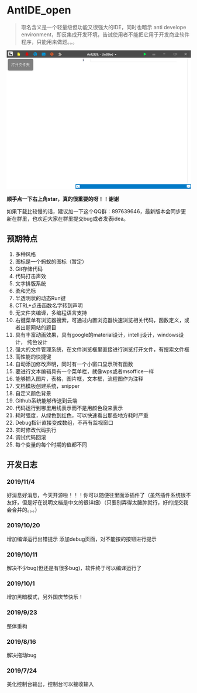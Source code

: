 # AntIDE_open
> 取名含义是一个轻量级但功能又很强大的IDE，同时也暗示 anti develope environment，即反集成开发环境，告诫使用者不能把它用于开发商业软件程序，只能用来做题。。。

![image](./README/img1.png)

**顺手点一下右上角star，真的很重要的呀！！谢谢**

如果下载比较慢的话，建议加一下这个QQ群：897639646，最新版本会同步更新在群里，也欢迎大家在群里提交bug或者发表idea。

## 预期特点
1. 多种风格
2. 图标是一个蚂蚁的图标（暂定）
3. Git存储代码
4. 代码打击声效
5. 文字排版系统
6. 柔和光标
7. 半透明状的动态Run键
8. CTRL+点击函数名字转到声明
9. 无文件夹编译，多编程语言支持
0. 右键菜单有浏览器搜索，可通过内置浏览器快速浏览相关代码，函数定义，或者出题网站的题目
1. 具有丰富动画效果，具有google的material设计，intellij设计，windows设计， 纯色设计
2. 强大的文件管理系统，在文件浏览框里直接进行浏览打开文件，有搜索文件框
3. 高性能的快捷键
4. 自动添加修改声明，同时有一个小窗口显示所有函数
5. 要进行文本编辑具有一个菜单栏，就像wps或者msoffice一样
6. 能够插入图片，表格，图片框，文本框，流程图作为注释
7. 文档模板创建系统，snipper
8. 自定义颜色背景
9. Github系统能够传送到云端
0. 代码运行到哪里用线表示而不是用颜色段来表示
1. 耗时强度，从绿色到红色，可以快速看出那些地方耗时严重
2. Debug指针直接变成数组，不再有监视窗口
3. 实时修改代码执行
4. 调试代码回滚
5. 每个变量的每个时期的值都不同

## 开发日志

### 2019/11/4
好消息好消息，今天开源啦！！！你可以随便往里面添插件了（虽然插件系统很不友好，但是好在说明文档是中文的很详细）（只要别弄得太臃肿就行，好的提交我会合并的。。。）

### 2019/10/20
增加编译运行出错提示
添加debug页面，对不能按的按钮进行提示

### 2019/10/11
解决不少bug(但还是有很多bug)，软件终于可以编译运行了

### 2019/10/1
增加黑暗模式，另外国庆节快乐！

### 2019/9/23
整体重构

### 2019/8/16
解决拖动bug

### 2019/7/24
美化控制台输出，控制台可以接收输入
